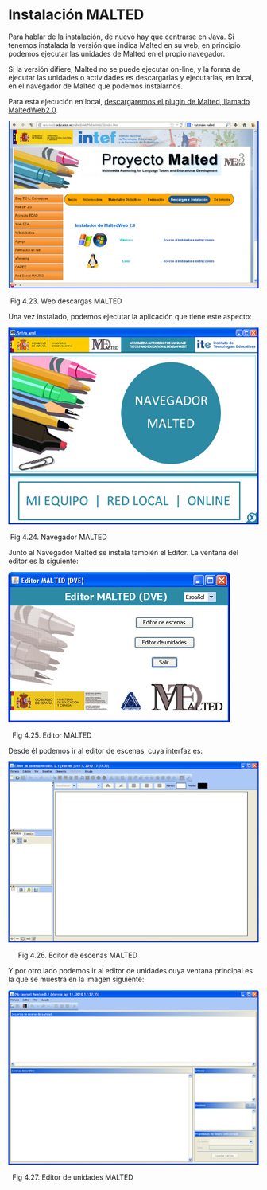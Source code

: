 
# Instalación MALTED

Para hablar de la instalación, de nuevo hay que centrarse en Java. Si tenemos instalada la versión que indica Malted en su web, en principio podemos ejecutar las unidades de Malted en el propio navegador.

Si la versión difiere, Malted no se puede ejecutar on-line, y la forma de ejecutar las unidades o actividades es descargarlas y ejecutarlas, en local, en el navegador de Malted que podemos instalarnos.

Para esta ejecución en local, [descargaremos el plugin de Malted, llamado MaltedWeb2.0](http://recursostic.educacion.es/malted/web/MaltedWeb2.0/index.html).

![](img/malted_web20.jpg)
<td style="text-align: center;"> Fig 4.23. Web descargas MALTED</td>

Una vez instalado, podemos ejecutar la aplicación que tiene este aspecto:

![](img/malted_interfaz.jpg)
<td style="text-align: center;"> Fig 4.24. Navegador MALTED</td>

Junto al Navegador Malted se instala también el Editor. La ventana del editor es la siguiente:

![](img/malted_editor.jpg)
<td style="text-align: center;">  Fig 4.25. Editor MALTED</td>

Desde él podemos ir al editor de escenas, cuya interfaz es:

![](img/malted_escenas.jpg)
<td style="text-align: center;">     Fig 4.26. Editor de escenas MALTED</td>

Y por otro lado podemos ir al editor de unidades cuya ventana principal es la que se muestra en la imagen siguiente:

![](img/malted_unidades.jpg)
<td style="text-align: center;">  Fig 4.27. Editor de unidades MALTED</td>

